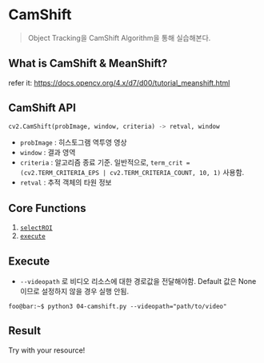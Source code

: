 # CamShift
> Object Tracking을 CamShift Algorithm을 통해 실습해본다.

## What is CamShift & MeanShift?
refer it: https://docs.opencv.org/4.x/d7/d00/tutorial_meanshift.html

## CamShift API
  ```python
  cv2.CamShift(probImage, window, criteria) -> retval, window
  ```
  * `probImage` : 히스토그램 역투영 영상
  * `window` : 결과 영역
  * `criteria` : 알고리즘 종료 기준. 일반적으로, `term_crit = (cv2.TERM_CRITERIA_EPS | cv2.TERM_CRITERIA_COUNT, 10, 1)` 사용함.
  * `retval` : 추적 객체의 타원 정보

## Core Functions
1. [`selectROI`](https://github.com/softho0n/cv/blob/main/04-camshift.py#L21)
2. [`execute`](https://github.com/softho0n/cv/blob/main/04-camshift.py#L38)

## Execute
* `--videopath` 로 비디오 리소스에 대한 경로값을 전달해야함. Default 값은 None 이므로 설정하지 않을 경우 실행 안됨.
```console
foo@bar:~$ python3 04-camshift.py --videopath="path/to/video"
```

## Result
Try with your resource!
